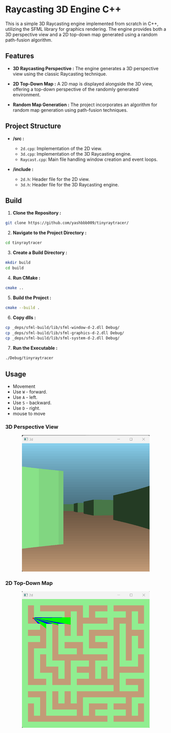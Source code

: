 # Raycasting 3D Engine C++

This is a simple 3D Raycasting engine implemented from scratch in C++, utilizing the SFML library for graphics rendering. The engine provides both a 3D perspective view and a 2D top-down map generated using a random path-fusion algorithm.

## Features

- **3D Raycasting Perspective :**
  The engine generates a 3D perspective view using the classic Raycasting technique.

- **2D Top-Down Map :**
  A 2D map is displayed alongside the 3D view, offering a top-down perspective of the randomly generated environment.

- **Random Map Generation :**
  The project incorporates an algorithm for random map generation using path-fusion techniques.

## Project Structure

- **/src :**
  - `2d.cpp`: Implementation of the 2D view.
  - `3d.cpp`: Implementation of the 3D Raycasting engine.
  - `Raycast.cpp`: Main file handling window creation and event loops.

- **/include :**
  - `2d.h`: Header file for the 2D view.
  - `3d.h`: Header file for the 3D Raycasting engine.

## Build

1. **Clone the Repository :**

```bash
git clone https://github.com/yashbbb009/tinyraytracer/
```

2. **Navigate to the Project Directory :**

```bash
cd tinyraytracer
```

3. **Create a Build Directory :**

```bash
mkdir build
cd build
```

4. **Run CMake :**

```bash
cmake ..
```

5. **Build the Project :**

```bash
cmake --build .
```

6. **Copy dlls :**

```bash
cp _deps/sfml-build/lib/sfml-window-d-2.dll Debug/
cp _deps/sfml-build/lib/sfml-graphics-d-2.dll Debug/
cp _deps/sfml-build/lib/sfml-system-d-2.dll Debug/
```

7. **Run the Executable :**

```bash
./Debug/tinyraytracer
```

## Usage

- Movement
- Use `W` - forward.
- Use `A` - left.
- Use `S` -  backward.
- Use `D` -  right.
- mouse to move 


### 3D Perspective View
<p align="center">
	<img src="resources/img/3d.png" width="400">
</p>

### 2D Top-Down Map
<p align="center">
	<img src="resources/img/2d.png" width="400">
</p>


